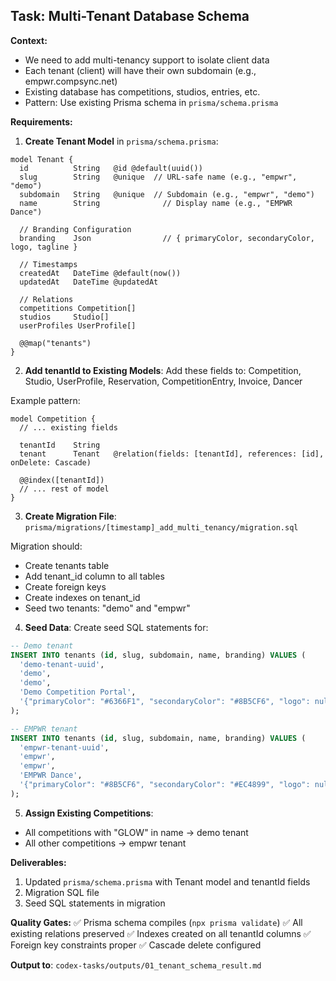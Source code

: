 ## Task: Multi-Tenant Database Schema

**Context:**
- We need to add multi-tenancy support to isolate client data
- Each tenant (client) will have their own subdomain (e.g., empwr.compsync.net)
- Existing database has competitions, studios, entries, etc.
- Pattern: Use existing Prisma schema in `prisma/schema.prisma`

**Requirements:**

1. **Create Tenant Model** in `prisma/schema.prisma`:
```prisma
model Tenant {
  id          String   @id @default(uuid())
  slug        String   @unique  // URL-safe name (e.g., "empwr", "demo")
  subdomain   String   @unique  // Subdomain (e.g., "empwr", "demo")
  name        String              // Display name (e.g., "EMPWR Dance")

  // Branding Configuration
  branding    Json                // { primaryColor, secondaryColor, logo, tagline }

  // Timestamps
  createdAt   DateTime @default(now())
  updatedAt   DateTime @updatedAt

  // Relations
  competitions Competition[]
  studios     Studio[]
  userProfiles UserProfile[]

  @@map("tenants")
}
```

2. **Add tenantId to Existing Models**:
Add these fields to: Competition, Studio, UserProfile, Reservation, CompetitionEntry, Invoice, Dancer

Example pattern:
```prisma
model Competition {
  // ... existing fields

  tenantId    String
  tenant      Tenant   @relation(fields: [tenantId], references: [id], onDelete: Cascade)

  @@index([tenantId])
  // ... rest of model
}
```

3. **Create Migration File**: `prisma/migrations/[timestamp]_add_multi_tenancy/migration.sql`

Migration should:
- Create tenants table
- Add tenant_id column to all tables
- Create foreign keys
- Create indexes on tenant_id
- Seed two tenants: "demo" and "empwr"

4. **Seed Data**:
Create seed SQL statements for:
```sql
-- Demo tenant
INSERT INTO tenants (id, slug, subdomain, name, branding) VALUES (
  'demo-tenant-uuid',
  'demo',
  'demo',
  'Demo Competition Portal',
  '{"primaryColor": "#6366F1", "secondaryColor": "#8B5CF6", "logo": null, "tagline": "Dance Competition Management"}'::jsonb
);

-- EMPWR tenant
INSERT INTO tenants (id, slug, subdomain, name, branding) VALUES (
  'empwr-tenant-uuid',
  'empwr',
  'empwr',
  'EMPWR Dance',
  '{"primaryColor": "#8B5CF6", "secondaryColor": "#EC4899", "logo": null, "tagline": "Empowering Dance Excellence"}'::jsonb
);
```

5. **Assign Existing Competitions**:
- All competitions with "GLOW" in name → demo tenant
- All other competitions → empwr tenant

**Deliverables:**
1. Updated `prisma/schema.prisma` with Tenant model and tenantId fields
2. Migration SQL file
3. Seed SQL statements in migration

**Quality Gates:**
✅ Prisma schema compiles (`npx prisma validate`)
✅ All existing relations preserved
✅ Indexes created on all tenantId columns
✅ Foreign key constraints proper
✅ Cascade delete configured

**Output to**: `codex-tasks/outputs/01_tenant_schema_result.md`
